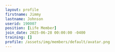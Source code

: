 ```yaml
---
layout: profile
firstname: Jimmy
lastname: Johnson
userid: 190007
position: [Life Member]
join_date: 2025-06-28 00:00:00 -0400
training: []
profile: /assets/img/members/default/avatar.png
---
```

